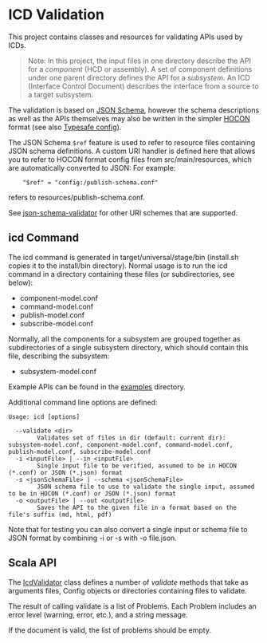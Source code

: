 ICD Validation
==============

This project contains classes and resources for validating APIs used by ICDs.

> Note: In this project, the input files in one directory describe the API for a *component* (HCD or assembly).
A set of component definitions under one parent directory defines the API for a *subsystem*.
An ICD (Interface Control Document) describes the interface from a source to a target subsystem.

The validation is based on [JSON Schema](http://json-schema.org/),
however the schema descriptions as well as the APIs themselves may also be written in
the simpler [HOCON](https://github.com/typesafehub/config/blob/master/HOCON.md) format
(see also [Typesafe config](https://github.com/typesafehub/config)).

The JSON Schema `$ref` feature is used to refer to resource files containing JSON schema definitions.
A custom URI handler is defined here that allows you to refer to HOCON format config files from src/main/resources,
which are automatically converted to JSON:
For example:

```
    "$ref" = "config:/publish-schema.conf"
```

refers to resources/publish-schema.conf.

See [json-schema-validator](https://github.com/fge/json-schema-validator/wiki/Features) for other
URI schemes that are supported.

icd Command
-----------

The icd command is generated in target/universal/stage/bin (install.sh copies it to the install/bin directory).
Normal usage is to run the icd command in a directory containing these files (or subdirectories, see below):

* component-model.conf
* command-model.conf
* publish-model.conf
* subscribe-model.conf

Normally, all the components for a subsystem are grouped together as subdirectories of a single subsystem directory,
which should contain this file, describing the subsystem:

* subsystem-model.conf

Example APIs can be found in the [examples](../examples) directory.

Additional command line options are defined:

```
Usage: icd [options]

  --validate <dir>
        Validates set of files in dir (default: current dir): subsystem-model.conf, component-model.conf, command-model.conf, publish-model.conf, subscribe-model.conf
  -i <inputFile> | --in <inputFile>
        Single input file to be verified, assumed to be in HOCON (*.conf) or JSON (*.json) format
  -s <jsonSchemaFile> | --schema <jsonSchemaFile>
        JSON schema file to use to validate the single input, assumed to be in HOCON (*.conf) or JSON (*.json) format
  -o <outputFile> | --out <outputFile>
        Saves the API to the given file in a format based on the file's suffix (md, html, pdf)
```

Note that for testing you can also convert a single input or schema file to JSON format by combining -i or -s with -o file.json.


Scala API
---------

The [IcdValidator](src/main/scala/csw/services/icd/IcdValidator.scala) class defines a number of
_validate_ methods that take as arguments files, Config objects or directories containing files to validate.

The result of calling validate is a list of Problems. Each Problem includes an error level (warning, error, etc.),
and a string message.

If the document is valid, the list of problems should be empty.

